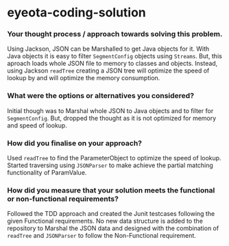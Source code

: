 # eyeota-coding-solution


### Your thought process / approach towards solving this problem.
Using Jackson, JSON can be Marshalled to get Java objects for it. With Java objects it is easy to filter `SegmentConfig` objects using `Streams`. But, this aproach loads whole JSON file to memory to classes and objects. Instead, using Jackson `readTree` creating a JSON tree will optimize the speed of lookup by and will optimize the memory consumption.

### What were the options or alternatives you considered?
Initial though was to Marshal whole JSON to Java objects and to filter for `SegmentConfig`. But, dropped the thought as it is not optimized for memory and  speed of lookup. 

### How did you finalise on your approach?
Used `readTree` to find the ParameterObject to optimize the speed of lookup. Started traversing using `JSONParser` to make achieve the partial matching functionality of ParamValue.

### How did you measure that your solution meets the functional or non-functional requirements?
Followed the TDD approach and created the Junit testcases following the given Functional requirements. 
No new data structure is added to the repository to Marshal the JSON data and designed with the combination of `readTree` and `JSONParser` to follow the Non-Functional requirement. 
